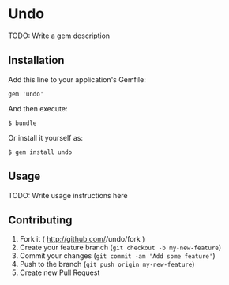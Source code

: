# Undo

TODO: Write a gem description

## Installation

Add this line to your application's Gemfile:

    gem 'undo'

And then execute:

    $ bundle

Or install it yourself as:

    $ gem install undo

## Usage

TODO: Write usage instructions here

## Contributing

1. Fork it ( http://github.com/<my-github-username>/undo/fork )
2. Create your feature branch (`git checkout -b my-new-feature`)
3. Commit your changes (`git commit -am 'Add some feature'`)
4. Push to the branch (`git push origin my-new-feature`)
5. Create new Pull Request
